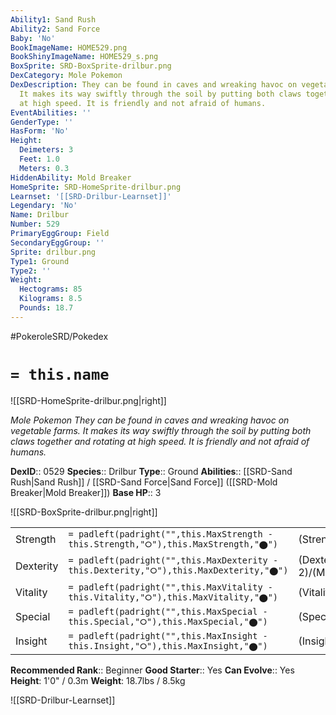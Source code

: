```yaml
---
Ability1: Sand Rush
Ability2: Sand Force
Baby: 'No'
BookImageName: HOME529.png
BookShinyImageName: HOME529_s.png
BoxSprite: SRD-BoxSprite-drilbur.png
DexCategory: Mole Pokemon
DexDescription: They can be found in caves and wreaking havoc on vegetable farms.
  It makes its way swiftly through the soil by putting both claws together and rotating
  at high speed. It is friendly and not afraid of humans.
EventAbilities: ''
GenderType: ''
HasForm: 'No'
Height:
  Deimeters: 3
  Feet: 1.0
  Meters: 0.3
HiddenAbility: Mold Breaker
HomeSprite: SRD-HomeSprite-drilbur.png
Learnset: '[[SRD-Drilbur-Learnset]]'
Legendary: 'No'
Name: Drilbur
Number: 529
PrimaryEggGroup: Field
SecondaryEggGroup: ''
Sprite: drilbur.png
Type1: Ground
Type2: ''
Weight:
  Hectograms: 85
  Kilograms: 8.5
  Pounds: 18.7
---
```


#PokeroleSRD/Pokedex

# `= this.name`

![[SRD-HomeSprite-drilbur.png|right]]

*Mole Pokemon*
*They can be found in caves and wreaking havoc on vegetable farms. It makes its way swiftly through the soil by putting both claws together and rotating at high speed. It is friendly and not afraid of humans.*

**DexID**:: 0529
**Species**:: Drilbur
**Type**:: Ground
**Abilities**:: [[SRD-Sand Rush|Sand Rush]] / [[SRD-Sand Force|Sand Force]] ([[SRD-Mold Breaker|Mold Breaker]])
**Base HP**:: 3

![[SRD-BoxSprite-drilbur.png|right]]

|           |                                                                                        |                                          |
| --------- | -------------------------------------------------------------------------------------- | ---------------------------------------- |
| Strength  | `= padleft(padright("",this.MaxStrength - this.Strength,"⭘"),this.MaxStrength,"⬤")`    | (Strength::2)/(MaxStrength::5)   |
| Dexterity | `= padleft(padright("",this.MaxDexterity - this.Dexterity,"⭘"),this.MaxDexterity,"⬤")` | (Dexterity:: 2)/(MaxDexterity::4) |
| Vitality  | `= padleft(padright("",this.MaxVitality - this.Vitality,"⭘"),this.MaxVitality,"⬤")`    | (Vitality::1)/(MaxVitality::3)   |
| Special   | `= padleft(padright("",this.MaxSpecial - this.Special,"⭘"),this.MaxSpecial,"⬤")`       | (Special::1)/(MaxSpecial::3)     |
| Insight   | `= padleft(padright("",this.MaxInsight - this.Insight,"⭘"),this.MaxInsight,"⬤")`       | (Insight::2)/(MaxInsight::4)     |

**Recommended Rank**:: Beginner
**Good Starter**:: Yes
**Can Evolve**:: Yes
**Height**: 1'0" / 0.3m
**Weight**: 18.7lbs / 8.5kg

![[SRD-Drilbur-Learnset]]